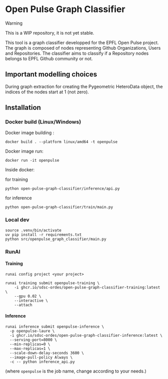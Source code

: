 # Open Pulse Graph Classifier

> [!WARNING]
> This is a WIP repository, it is not yet stable.

This tool is a graph classifier developped for the EPFL Open Pulse project. The graph is composed of nodes representing Github Organizations, Users and Repositories. The classifier aims to classify if a Repository nodes belongs to EPFL Github community or not.

## Important modelling choices

During graph extraction for creating the Pygeometric HeteroData object, the indices of the nodes start at 1 (not zero).

## Installation

### Docker build (Linux/Windows)

Docker image building :

```
docker build . --platform linux/amd64 -t openpulse
```

Docker image run:

```
docker run -it openpulse
```

Inside docker:

for training

```
python open-pulse-graph-classifier/inference/api.py
```

for inference

```
python open-pulse-graph-classifier/train/main.py
```

### Local dev

```
source .venv/bin/activate
uv pip install -r requirements.txt
python src/openpulse_graph_classifier/main.py
```

### RunAI

#### Training

```
runai config project <your project>
```

```
runai training submit openpulse-training \
    -i ghcr.io/sdsc-ordes/open-pulse-graph-classifier-training:latest \
    --gpu 0.02 \
    --interactive \
    --attach
```

#### Inference

```
runai inference submit openpulse-inference \
  -p openpulse-laure \
  -i ghcr.io/sdsc-ordes/open-pulse-graph-classifier-inference:latest \
  --serving-port=8000 \
  --min-replicas=0 \
  --max-replicas=1 \
  --scale-down-delay-seconds 3600 \
  --image-pull-policy Always \
  -c -- python inference_api.py
```

(where `openpulse` is the job name, change according to your needs.)
